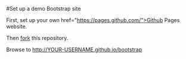 
#Set up a demo Bootstrap site

First, set up your own href="https://pages.github.com/">Github Pages</a> website.

Then <a href="https://help.github.com/articles/fork-a-repo">fork</a> this repository. 

Browse to http://YOUR-USERNAME.github.io/bootstrap

